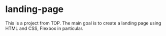 # landing-page
This is a project from TOP. The main goal is to create a landing page using HTML and CSS, Flexbox in particular. 

